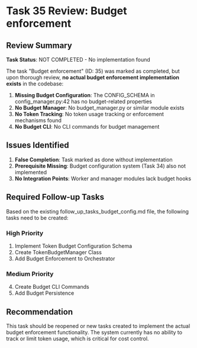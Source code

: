 # Task 35 Review: Budget enforcement

## Review Summary

**Task Status**: NOT COMPLETED - No implementation found

The task "Budget enforcement" (ID: 35) was marked as completed, but upon thorough review, **no actual budget enforcement implementation exists** in the codebase:

1. **Missing Budget Configuration**: The CONFIG_SCHEMA in config_manager.py:42 has no budget-related properties
2. **No Budget Manager**: No budget_manager.py or similar module exists
3. **No Token Tracking**: No token usage tracking or enforcement mechanisms found
4. **No Budget CLI**: No CLI commands for budget management

## Issues Identified

1. **False Completion**: Task marked as done without implementation
2. **Prerequisite Missing**: Budget configuration system (Task 34) also not implemented
3. **No Integration Points**: Worker and manager modules lack budget hooks

## Required Follow-up Tasks

Based on the existing follow_up_tasks_budget_config.md file, the following tasks need to be created:

### High Priority
1. Implement Token Budget Configuration Schema
2. Create TokenBudgetManager Class  
3. Add Budget Enforcement to Orchestrator

### Medium Priority
4. Create Budget CLI Commands
5. Add Budget Persistence

## Recommendation

This task should be reopened or new tasks created to implement the actual budget enforcement functionality. The system currently has no ability to track or limit token usage, which is critical for cost control.
